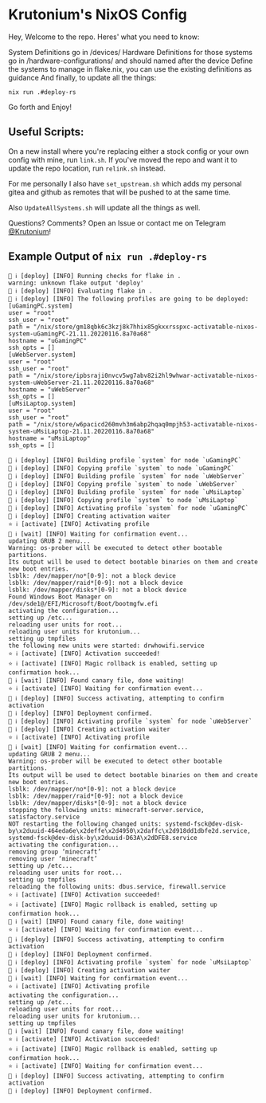 # Krutonium's NixOS Config

Hey, Welcome to the repo. Heres' what you need to know:

System Definitions go in /devices/
Hardware Definitions for those systems go in /hardware-configurations/ and should named after the device
Define the systems to manage in flake.nix, you can use the existing definitions as guidance
And finally, to update all the things:

`nix run .#deploy-rs`

Go forth and Enjoy!

## Useful Scripts:

On a new install where you're replacing either a stock config or your own config with mine, run `link.sh`. If you've moved the repo and want it to update the repo location, run `relink.sh` instead.

For me personally I also have `set_upstream.sh` which adds my personal gitea and github as remotes that will be pushed to at the same time.

Also `UpdateAllSystems.sh` will update all the things as well.

Questions? Comments? Open an Issue or contact me on Telegram [@Krutonium](t.me/Krutonium)!

## Example Output of `nix run .#deploy-rs`

```
🚀 ℹ️ [deploy] [INFO] Running checks for flake in .
warning: unknown flake output 'deploy'
🚀 ℹ️ [deploy] [INFO] Evaluating flake in .
🚀 ℹ️ [deploy] [INFO] The following profiles are going to be deployed:
[uGamingPC.system]
user = "root"
ssh_user = "root"
path = "/nix/store/gm18qbk6c3kzj8k7hhix85gkxxrsspxc-activatable-nixos-system-uGamingPC-21.11.20220116.8a70a68"
hostname = "uGamingPC"
ssh_opts = []
[uWebServer.system]
user = "root"
ssh_user = "root"
path = "/nix/store/ipbsraji0nvcv5wg7abv82i2hl9whwar-activatable-nixos-system-uWebServer-21.11.20220116.8a70a68"
hostname = "uWebServer"
ssh_opts = []
[uMsiLaptop.system]
user = "root"
ssh_user = "root"
path = "/nix/store/w6pacicd260mvh3m6abp2hqaq0mpjh53-activatable-nixos-system-uMsiLaptop-21.11.20220116.8a70a68"
hostname = "uMsiLaptop"
ssh_opts = []

🚀 ℹ️ [deploy] [INFO] Building profile `system` for node `uGamingPC`
🚀 ℹ️ [deploy] [INFO] Copying profile `system` to node `uGamingPC`
🚀 ℹ️ [deploy] [INFO] Building profile `system` for node `uWebServer`
🚀 ℹ️ [deploy] [INFO] Copying profile `system` to node `uWebServer`
🚀 ℹ️ [deploy] [INFO] Building profile `system` for node `uMsiLaptop`
🚀 ℹ️ [deploy] [INFO] Copying profile `system` to node `uMsiLaptop`
🚀 ℹ️ [deploy] [INFO] Activating profile `system` for node `uGamingPC`
🚀 ℹ️ [deploy] [INFO] Creating activation waiter
⭐ ℹ️ [activate] [INFO] Activating profile
👀 ℹ️ [wait] [INFO] Waiting for confirmation event...
updating GRUB 2 menu...
Warning: os-prober will be executed to detect other bootable partitions.
Its output will be used to detect bootable binaries on them and create new boot entries.
lsblk: /dev/mapper/no*[0-9]: not a block device
lsblk: /dev/mapper/raid*[0-9]: not a block device
lsblk: /dev/mapper/disks*[0-9]: not a block device
Found Windows Boot Manager on /dev/sde1@/EFI/Microsoft/Boot/bootmgfw.efi
activating the configuration...
setting up /etc...
reloading user units for root...
reloading user units for krutonium...
setting up tmpfiles
the following new units were started: drwhowifi.service
⭐ ℹ️ [activate] [INFO] Activation succeeded!
⭐ ℹ️ [activate] [INFO] Magic rollback is enabled, setting up confirmation hook...
👀 ℹ️ [wait] [INFO] Found canary file, done waiting!
⭐ ℹ️ [activate] [INFO] Waiting for confirmation event...
🚀 ℹ️ [deploy] [INFO] Success activating, attempting to confirm activation
🚀 ℹ️ [deploy] [INFO] Deployment confirmed.
🚀 ℹ️ [deploy] [INFO] Activating profile `system` for node `uWebServer`
🚀 ℹ️ [deploy] [INFO] Creating activation waiter
⭐ ℹ️ [activate] [INFO] Activating profile
👀 ℹ️ [wait] [INFO] Waiting for confirmation event...
updating GRUB 2 menu...
Warning: os-prober will be executed to detect other bootable partitions.
Its output will be used to detect bootable binaries on them and create new boot entries.
lsblk: /dev/mapper/no*[0-9]: not a block device
lsblk: /dev/mapper/raid*[0-9]: not a block device
lsblk: /dev/mapper/disks*[0-9]: not a block device
stopping the following units: minecraft-server.service, satisfactory.service
NOT restarting the following changed units: systemd-fsck@dev-disk-by\x2duuid-464eda6e\x2deffe\x2d4950\x2daffc\x2d918dd1dbfe2d.service, systemd-fsck@dev-disk-by\x2duuid-D63A\x2dDFE8.service
activating the configuration...
removing group ‘minecraft’
removing user ‘minecraft’
setting up /etc...
reloading user units for root...
setting up tmpfiles
reloading the following units: dbus.service, firewall.service
⭐ ℹ️ [activate] [INFO] Activation succeeded!
⭐ ℹ️ [activate] [INFO] Magic rollback is enabled, setting up confirmation hook...
👀 ℹ️ [wait] [INFO] Found canary file, done waiting!
⭐ ℹ️ [activate] [INFO] Waiting for confirmation event...
🚀 ℹ️ [deploy] [INFO] Success activating, attempting to confirm activation
🚀 ℹ️ [deploy] [INFO] Deployment confirmed.
🚀 ℹ️ [deploy] [INFO] Activating profile `system` for node `uMsiLaptop`
🚀 ℹ️ [deploy] [INFO] Creating activation waiter
👀 ℹ️ [wait] [INFO] Waiting for confirmation event...
⭐ ℹ️ [activate] [INFO] Activating profile
activating the configuration...
setting up /etc...
reloading user units for root...
reloading user units for krutonium...
setting up tmpfiles
👀 ℹ️ [wait] [INFO] Found canary file, done waiting!
⭐ ℹ️ [activate] [INFO] Activation succeeded!
⭐ ℹ️ [activate] [INFO] Magic rollback is enabled, setting up confirmation hook...
⭐ ℹ️ [activate] [INFO] Waiting for confirmation event...
🚀 ℹ️ [deploy] [INFO] Success activating, attempting to confirm activation
🚀 ℹ️ [deploy] [INFO] Deployment confirmed.
```